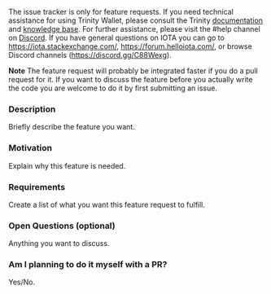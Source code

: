 <!--- Remove text and sections that do not apply -->

The issue tracker is only for feature requests. If you need technical assistance for using Trinity Wallet, please consult the Trinity [documentation](https://docs.iota.works/trinity) and [knowledge base](https://iotaledger.atlassian.net/wiki/spaces/trinity/overview). For further assistance, please visit the #help channel on [Discord](https://discord.gg/7Gu2mG5).
If you have general questions on IOTA you can go to https://iota.stackexchange.com/, https://forum.helloiota.com/, or browse Discord channels (https://discord.gg/C88Wexg).

**Note**
The feature request will probably be integrated faster if you do a pull request for it.
If you want to discuss the feature before you actually write the code you are welcome to do it by first submitting an issue.

### Description
Briefly describe the feature you want.

### Motivation
Explain why this feature is needed.

### Requirements
Create a list of what you want this feature request to fulfill.

### Open Questions (optional)
Anything you want to discuss.

### Am I planning to do it myself with a PR?
Yes/No.
